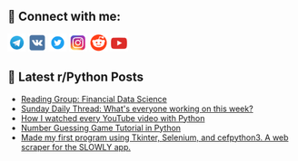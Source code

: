 ## 🔎 Connect with me:
[<img src="https://github.com/bullbesh/bullbesh/blob/main/images/Telegram.png" width="32" height="32" />](https://t.me/bullbesh)
[<img src="https://github.com/bullbesh/bullbesh/blob/main/images/VK.png" width="32" height="32" />](https://vk.com/bullbesh)
[<img src="https://github.com/bullbesh/bullbesh/blob/main/images/Twitter.png" width="32" height="32" />](https://twitter.com/bullbesh1)
[<img src="https://github.com/bullbesh/bullbesh/blob/main/images/Instagram.png" width="32" height="32" />](https://www.instagram.com/bullbesh)
[<img src="https://github.com/bullbesh/bullbesh/blob/main/images/Reddit.png" width="32" height="32" />](https://www.reddit.com/user/bullbesh)
[<img src="https://github.com/bullbesh/bullbesh/blob/main/images/YouTube.png" width="32" height="32" />](https://www.youtube.com/channel/UCtfjRs6uzgq5mfm8S06WTcg)

## 📕 Latest r/Python Posts
<!-- BLOG-POST-LIST:START -->
- [Reading Group: Financial Data Science](https://www.reddit.com/r/Python/comments/xh1slz/reading_group_financial_data_science/)
- [Sunday Daily Thread: What&#39;s everyone working on this week?](https://www.reddit.com/r/Python/comments/xh1lwk/sunday_daily_thread_whats_everyone_working_on/)
- [How I watched every YouTube video with Python](https://www.reddit.com/r/Python/comments/xgz66b/how_i_watched_every_youtube_video_with_python/)
- [Number Guessing Game Tutorial in Python](https://www.reddit.com/r/Python/comments/xgz4sf/number_guessing_game_tutorial_in_python/)
- [Made my first program using Tkinter, Selenium, and cefpython3. A web scraper for the SLOWLY app.](https://www.reddit.com/r/Python/comments/xgy72n/made_my_first_program_using_tkinter_selenium_and/)
<!-- BLOG-POST-LIST:END -->
